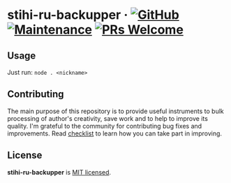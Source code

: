 # stihi-ru-backupper &middot; [![GitHub](https://img.shields.io/github/license/mashape/apistatus.svg?style=flat-square)](license.md) [![Maintenance](https://img.shields.io/maintenance/yes/2020.svg?style=flat-square)]() [![PRs Welcome](https://img.shields.io/badge/PRs-welcome-blue.svg)]()

## Usage

Just run: `node . <nickname>`

## Contributing

The main purpose of this repository is to provide useful instruments to bulk processing of author's creativity, save work and to help to improve its quality. 
I'm grateful to the community for contributing bug fixes and improvements. Read [checklist](./checklist.md) to learn how you can take part in improving.

## License

**stihi-ru-backupper** is [MIT licensed](./license.md).
